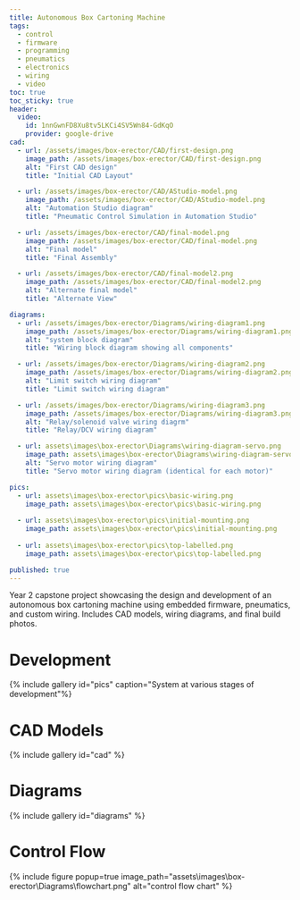 ```yaml
---
title: Autonomous Box Cartoning Machine
tags:
  - control
  - firmware
  - programming
  - pneumatics
  - electronics
  - wiring
  - video
toc: true
toc_sticky: true
header:
  video:
    id: 1nnGwnFD8Xu8tv5LKCi4SV5Wn84-GdKqO
    provider: google-drive
cad:
  - url: /assets/images/box-erector/CAD/first-design.png
    image_path: /assets/images/box-erector/CAD/first-design.png
    alt: "First CAD design"
    title: "Initial CAD Layout"

  - url: /assets/images/box-erector/CAD/AStudio-model.png
    image_path: /assets/images/box-erector/CAD/AStudio-model.png
    alt: "Automation Studio diagram"
    title: "Pneumatic Control Simulation in Automation Studio"

  - url: /assets/images/box-erector/CAD/final-model.png
    image_path: /assets/images/box-erector/CAD/final-model.png
    alt: "Final model"
    title: "Final Assembly"

  - url: /assets/images/box-erector/CAD/final-model2.png
    image_path: /assets/images/box-erector/CAD/final-model2.png
    alt: "Alternate final model"
    title: "Alternate View"

diagrams:
  - url: /assets/images/box-erector/Diagrams/wiring-diagram1.png
    image_path: /assets/images/box-erector/Diagrams/wiring-diagram1.png
    alt: "system block diagram"
    title: "Wiring block diagram showing all components"

  - url: /assets/images/box-erector/Diagrams/wiring-diagram2.png
    image_path: /assets/images/box-erector/Diagrams/wiring-diagram2.png
    alt: "Limit switch wiring diagram"
    title: "Limit switch wiring diagram"

  - url: /assets/images/box-erector/Diagrams/wiring-diagram3.png
    image_path: /assets/images/box-erector/Diagrams/wiring-diagram3.png
    alt: "Relay/solenoid valve wiring diagrm"
    title: "Relay/DCV wiring diagram"

  - url: assets\images\box-erector\Diagrams\wiring-diagram-servo.png
    image_path: assets\images\box-erector\Diagrams\wiring-diagram-servo.png
    alt: "Servo motor wiring diagram"
    title: "Servo motor wiring diagram (identical for each motor)"

pics:
  - url: assets\images\box-erector\pics\basic-wiring.png
    image_path: assets\images\box-erector\pics\basic-wiring.png
  
  - url: assets\images\box-erector\pics\initial-mounting.png
    image_path: assets\images\box-erector\pics\initial-mounting.png
  
  - url: assets\images\box-erector\pics\top-labelled.png
    image_path: assets\images\box-erector\pics\top-labelled.png

published: true
---
```


Year 2 capstone project showcasing the design and development of an autonomous box cartoning machine using embedded firmware, pneumatics, and custom wiring. Includes CAD models, wiring diagrams, and final build photos.

# Development

{% include gallery id="pics" caption="System at various stages of development"%}


# CAD Models

{% include gallery id="cad" %}

# Diagrams 

{% include gallery id="diagrams" %}

# Control Flow

{% include figure popup=true image_path="assets\images\box-erector\Diagrams\flowchart.png" alt="control flow chart" %}
